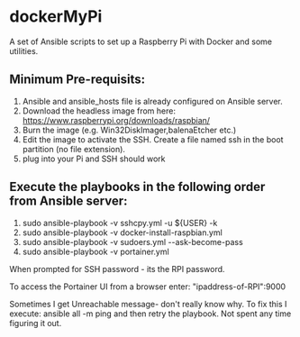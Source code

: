 # dockerMyPi

A set of Ansible scripts to set up a Raspberry Pi with Docker and some utilities.

Minimum Pre-requisits:
----------------------
1) Ansible and ansible_hosts file is already configured on Ansible server.
2) Download the headless image from here:  https://www.raspberrypi.org/downloads/raspbian/
3) Burn the image (e.g. Win32DiskImager,balenaEtcher etc.)
4) Edit the image to activate the SSH. Create a file named ssh in the boot partition (no file extension). 
5) plug into your Pi and SSH should work

Execute the playbooks in the following order from Ansible server:
-----------------------------------------------------------------
1) sudo ansible-playbook -v sshcpy.yml -u ${USER} -k
2) sudo ansible-playbook -v docker-install-raspbian.yml
3) sudo ansible-playbook -v sudoers.yml --ask-become-pass
4) sudo ansible-playbook -v portainer.yml 

When prompted for SSH password - its the RPI password.

To access the Portainer UI from a browser enter:
  "ipaddress-of-RPI":9000


Sometimes I get Unreachable message- don't really know why.  To fix this I execute:
    ansible all -m ping
and then retry the playbook.   Not spent any time figuring it out.
